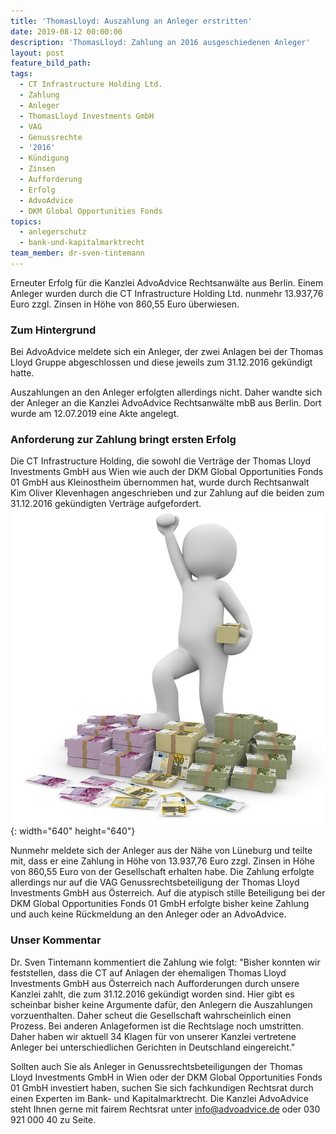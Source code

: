 ```yaml
---
title: 'ThomasLloyd: Auszahlung an Anleger erstritten'
date: 2019-08-12 00:00:00
description: 'ThomasLloyd: Zahlung an 2016 ausgeschiedenen Anleger'
layout: post
feature_bild_path:
tags:
  - CT Infrastructure Holding Ltd.
  - Zahlung
  - Anleger
  - ThomasLloyd Investments GmbH
  - VAG
  - Genussrechte
  - '2016'
  - Kündigung
  - Zinsen
  - Aufforderung
  - Erfolg
  - AdvoAdvice
  - DKM Global Opportunities Fonds
topics:
  - anlegerschutz
  - bank-und-kapitalmarktrecht
team_member: dr-sven-tintemann
---
```


Erneuter Erfolg f&uuml;r die Kanzlei AdvoAdvice Rechtsanw&auml;lte aus Berlin. Einem Anleger wurden durch die CT Infrastructure Holding Ltd. nunmehr 13.937,76 Euro zzgl. Zinsen in Höhe von 860,55 Euro &uuml;berwiesen.&nbsp;

### Zum Hintergrund

Bei AdvoAdvice meldete sich ein Anleger, der zwei Anlagen bei der Thomas Lloyd Gruppe abgeschlossen und diese jeweils zum 31.12.2016 gek&uuml;ndigt hatte.&nbsp;

Auszahlungen an den Anleger erfolgten allerdings nicht. Daher wandte sich der Anleger an die Kanzlei AdvoAdvice Rechtsanw&auml;lte mbB aus Berlin. Dort wurde am 12.07.2019 eine Akte angelegt.&nbsp;

### Anforderung zur Zahlung bringt ersten Erfolg&nbsp;

Die CT Infrastructure Holding, die sowohl die Vertr&auml;ge der Thomas Lloyd Investments GmbH aus Wien wie auch der DKM Global Opportunities Fonds 01 GmbH aus Kleinostheim &uuml;bernommen hat, wurde durch Rechtsanwalt Kim Oliver Klevenhagen angeschrieben und zur Zahlung auf die beiden zum 31.12.2016 gek&uuml;ndigten Vertr&auml;ge aufgefordert.&nbsp;![Geld zurück - Foto Pixabay](/uploads/money-1015277-640-2.jpg "Thomas Lloyd Anleger erhält Zahlung"){: width="640" height="640"}

Nunmehr meldete sich der Anleger aus der N&auml;he von L&uuml;neburg und teilte mit, dass er eine Zahlung in Höhe von 13.937,76 Euro zzgl. Zinsen in Höhe von 860,55 Euro von der Gesellschaft erhalten habe. Die Zahlung erfolgte allerdings nur auf die VAG Genussrechtsbeteiligung der Thomas Lloyd Investments GmbH aus Österreich. Auf die atypisch stille Beteiligung bei der DKM Global Opportunities Fonds 01 GmbH erfolgte bisher keine Zahlung und auch keine R&uuml;ckmeldung an den Anleger oder an AdvoAdvice.

### Unser Kommentar

Dr. Sven Tintemann kommentiert die Zahlung wie folgt: "Bisher konnten wir feststellen, dass die CT auf Anlagen der ehemaligen Thomas Lloyd Investments GmbH aus Österreich nach Aufforderungen durch unsere Kanzlei zahlt, die zum 31.12.2016 gek&uuml;ndigt worden sind. Hier gibt es scheinbar bisher keine Argumente daf&uuml;r, den Anlegern die Auszahlungen vorzuenthalten. Daher scheut die Gesellschaft wahrscheinlich einen Prozess. Bei anderen Anlageformen ist die Rechtslage noch umstritten. Daher haben wir aktuell 34 Klagen f&uuml;r von unserer Kanzlei vertretene Anleger bei unterschiedlichen Gerichten in Deutschland eingereicht."

Sollten auch Sie als Anleger in Genussrechtsbeteiligungen der Thomas Lloyd Investments GmbH in Wien oder der DKM Global Opportunities Fonds 01 GmbH investiert haben, suchen Sie sich fachkundigen Rechtsrat durch einen Experten im Bank- und Kapitalmarktrecht. Die Kanzlei AdvoAdvice steht Ihnen gerne mit fairem Rechtsrat unter info@advoadvice.de oder 030 921 000 40 zu Seite.

&nbsp;